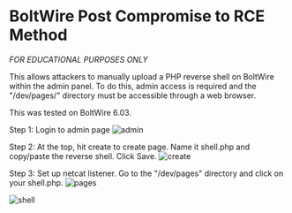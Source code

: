 # BoltWire Post Compromise to RCE Method
*FOR EDUCATIONAL PURPOSES ONLY*

This allows attackers to manually upload a PHP reverse shell on BoltWire within the admin panel. 
To do this, admin access is required and the "/dev/pages/" directory must be accessible through a web browser. 

This was tested on BoltWire 6.03.

Step 1: Login to admin page
![admin](https://github.com/nesterXneo/BoltWire_6.03_File_Upload/assets/52898555/29d32728-f490-46de-9809-ee51d3659701)


Step 2: At the top, hit create to create page. Name it shell.php and copy/paste the reverse shell. Click Save.
![create](https://github.com/nesterXneo/BoltWire_6.03_File_Upload/assets/52898555/d10d55e4-0e90-456c-a3e6-a558388d2806)


Step 3: Set up netcat listener. Go to the "/dev/pages" directory and click on your shell.php.
![pages](https://github.com/nesterXneo/BoltWire_6.03_File_Upload/assets/52898555/b4c05f06-618b-40be-a45d-8bb8efc87caa)

![shell](https://github.com/nesterXneo/BoltWire_6.03_File_Upload/assets/52898555/c6cd6f68-713d-4ba9-9a24-3e6ffdc11ca5)
